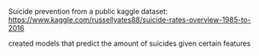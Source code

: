 Suicide prevention from a public kaggle dataset: https://www.kaggle.com/russellyates88/suicide-rates-overview-1985-to-2016

created models that predict the amount of suicides given certain features

